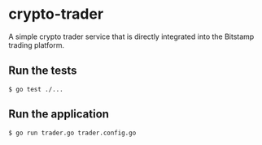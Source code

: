 # crypto-trader

A simple crypto trader service that is directly integrated into the Bitstamp trading platform.

## Run the tests
```
$ go test ./...
```

## Run the application
```
$ go run trader.go trader.config.go
```
